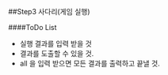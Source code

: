 ##Step3 사다리(게임 실행)

####ToDo List
- 실행 결과를 입력 받을 것
- 결과를 도출할 수 있을 것.
- all 을 입력 받으면 모든 결과를 출력하고 끝낼 것.